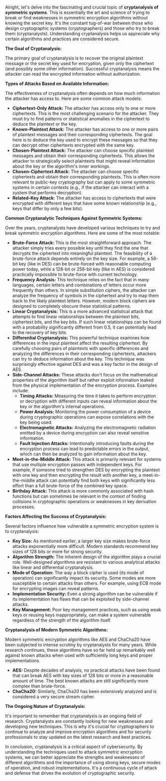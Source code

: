 Alright, let's delve into the fascinating and crucial topic of **cryptanalysis of symmetric systems**. This is essentially the art and science of trying to break or find weaknesses in symmetric encryption algorithms without knowing the secret key. It's the constant tug-of-war between those who design cryptographic systems (cryptographers) and those who try to break them (cryptanalysts). Understanding cryptanalysis helps us appreciate why certain algorithms and practices are considered secure.

**The Goal of Cryptanalysis:**

The primary goal of cryptanalysis is to recover the original plaintext message or the secret key used for encryption, given only the ciphertext (and possibly some other information). Successful cryptanalysis means the attacker can read the encrypted information without authorization.

**Types of Attacks Based on Available Information:**

The effectiveness of cryptanalysis often depends on how much information the attacker has access to. Here are some common attack models:

- **Ciphertext-Only Attack:** The attacker has access only to one or more ciphertexts. This is the most challenging scenario for the attacker. They must try to find patterns or statistical anomalies in the ciphertext to deduce the plaintext or the key.
- **Known-Plaintext Attack:** The attacker has access to one or more pairs of plaintext messages and their corresponding ciphertexts. The goal here is to deduce the key used to encrypt these messages so that they can decrypt other ciphertexts encrypted with the same key.
- **Chosen-Plaintext Attack:** The attacker can choose specific plaintext messages and obtain their corresponding ciphertexts. This allows the attacker to strategically select plaintexts that might reveal information about the key or the algorithm's inner workings.
- **Chosen-Ciphertext Attack:** The attacker can choose specific ciphertexts and obtain their corresponding plaintexts. This is often more relevant to public-key cryptography but can apply to some symmetric systems in certain contexts (e.g., if the attacker can interact with a system that performs decryption).
- **Related-Key Attack:** The attacker has access to ciphertexts that were encrypted with different keys that have some known relationship (e.g., keys that differ by only a few bits).

**Common Cryptanalytic Techniques Against Symmetric Systems:**

Over the years, cryptanalysts have developed various techniques to try and break symmetric encryption algorithms. Here are some of the most notable:

- **Brute-Force Attack:** This is the most straightforward approach. The attacker simply tries every possible key until they find the one that decrypts the ciphertext into meaningful plaintext. The feasibility of a brute-force attack depends entirely on the key size. For example, a 56-bit key (like in DES) can be brute-forced with reasonable computing power today, while a 128-bit or 256-bit key (like in AES) is considered practically impossible to brute-force with current technology.
- **Frequency Analysis:** This technique relies on the fact that in many languages, certain letters and combinations of letters occur more frequently than others. In simple substitution ciphers, the attacker can analyze the frequency of symbols in the ciphertext and try to map them back to the likely plaintext letters. However, modern block ciphers are designed to completely obscure these statistical patterns.
- **Linear Cryptanalysis:** This is a more advanced statistical attack that attempts to find linear relationships between the plaintext bits, ciphertext bits, and the key bits. If such linear relationships can be found with a probability significantly different from 0.5, it can potentially lead to the recovery of key bits.
- **Differential Cryptanalysis:** This powerful technique examines how differences in the input plaintext affect the resulting ciphertext. By carefully choosing pairs of plaintexts with specific differences and analyzing the differences in their corresponding ciphertexts, attackers can try to deduce information about the key. This technique was surprisingly effective against DES and was a key factor in the design of AES.
- **Side-Channel Attacks:** These attacks don't focus on the mathematical properties of the algorithm itself but rather exploit information leaked from the physical implementation of the encryption process. Examples include:
    - **Timing Attacks:** Measuring the time it takes to perform encryption or decryption with different inputs can reveal information about the key or the algorithm's internal operations.
    - **Power Analysis:** Monitoring the power consumption of a device during cryptographic operations can expose correlations with the key being used.
    - **Electromagnetic Attacks:** Analyzing the electromagnetic radiation emitted by a device during encryption can also reveal sensitive information.
    - **Fault Injection Attacks:** Intentionally introducing faults during the encryption process can lead to predictable errors in the output, which can then be analyzed to gain information about the key.
- **Meet-in-the-Middle Attack:** This attack is primarily relevant for systems that use multiple encryption passes with independent keys. For example, if someone tried to strengthen DES by encrypting the plaintext with one key and then encrypting the result with another key, a meet-in-the-middle attack can potentially find both keys with significantly less effort than a full brute-force of the combined key space.
- **Birthday Attack:** This attack is more commonly associated with hash functions but can sometimes be relevant in the context of finding collisions in cryptographic operations or weaknesses in key derivation processes.

**Factors Affecting the Success of Cryptanalysis:**

Several factors influence how vulnerable a symmetric encryption system is to cryptanalysis:

- **Key Size:** As mentioned earlier, a larger key size makes brute-force attacks exponentially more difficult. Modern standards recommend key sizes of 128 bits or more for strong security.
- **Algorithm Strength:** The inherent design of the algorithm plays a crucial role. Well-designed algorithms are resistant to various analytical attacks like linear and differential cryptanalysis.
- **Mode of Operation:** The way a block cipher is used (its mode of operation) can significantly impact its security. Some modes are more susceptible to certain attacks than others. For example, using ECB mode for encrypting images can reveal patterns.
- **Implementation Security:** Even a strong algorithm can be vulnerable if its implementation has flaws that can be exploited by side-channel attacks.
- **Key Management:** Poor key management practices, such as using weak keys or reusing keys inappropriately, can make a system vulnerable regardless of the strength of the algorithm itself.

**Cryptanalysis of Modern Symmetric Algorithms:**

Modern symmetric encryption algorithms like AES and ChaCha20 have been subjected to intense scrutiny by cryptanalysts for many years. While research continues, these algorithms have so far held up remarkably well against known attacks when used with sufficiently long keys and proper implementations.

- **AES:** Despite decades of analysis, no practical attacks have been found that can break AES with key sizes of 128 bits or more in a reasonable amount of time. The best known attacks are still significantly more complex than brute-force.
- **ChaCha20:** Similarly, ChaCha20 has been extensively analyzed and is considered a very secure stream cipher.

**The Ongoing Nature of Cryptanalysis:**

It's important to remember that cryptanalysis is an ongoing field of research. Cryptanalysts are constantly looking for new weaknesses and developing new techniques. This is why it's crucial for cryptographers to continue to analyze and improve encryption algorithms and for security professionals to stay updated on the latest research and best practices.

In conclusion, cryptanalysis is a critical aspect of cybersecurity. By understanding the techniques used to attack symmetric encryption systems, we can better appreciate the strengths and weaknesses of different algorithms and the importance of using strong keys, secure modes of operation, and robust implementations. It's a continuous cycle of attack and defense that drives the evolution of cryptographic security.